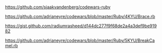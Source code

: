 https://github.com/sjaakvandenberg/codewars-ruby

https://github.com/adrianeyre/codewars/blob/master/Ruby/4KYU/Brace.rb


https://gist.github.com/radiumrasheed/d144dc277f9f68de2a4a3def9be91982

https://github.com/adrianeyre/codewars/blob/master/Ruby/5KYU/BreakCamel.rb

